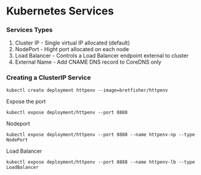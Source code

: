 # Kubernetes Services

### Services Types

1. Cluster IP - Single virtual IP allocated (default)
2. NodePort - Hight port allocated on each node
3. Load Balancer - Controls a Load Balancer endpoint external to cluster
4. External Name - Add CNAME DNS record to CoreDNS only

### Creating a ClusterIP Service
```
kubectl create deployment httpenv --image=bretfisher/httpenv  
``` 

Expose the port
```
kubectl expose deployment/httpenv --port 8888
```

Nodeport

```
kubectl expose deployment/httpenv --port 8888 --name httpenv-np --type NodePort
```

Load Balancer
```
kubectl expose deployment/httpenv --port 8888 --name httpenv-lb --type LoadBalancer
```

